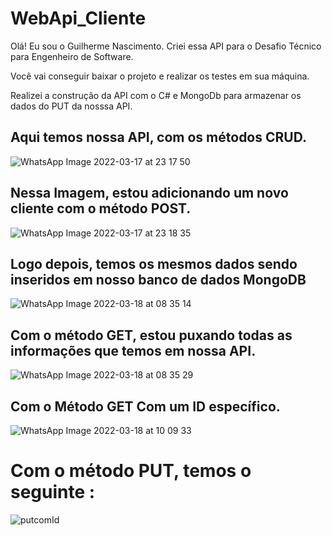 # WebApi_Cliente



Olá! Eu sou o Guilherme Nascimento. Criei essa API para o Desafio Técnico para Engenheiro de Software. 

Você vai conseguir baixar o projeto e realizar os testes em sua máquina.

Realizei a construção da API com o C# e MongoDb para armazenar os dados do PUT da nosssa API.

## Aqui temos nossa API, com os métodos CRUD. 
![WhatsApp Image 2022-03-17 at 23 17 50](https://user-images.githubusercontent.com/39226507/158925782-16e355f8-6351-42eb-bc71-ca7b7e5f7cc5.jpeg)

## Nessa Imagem, estou adicionando um novo cliente com o método POST.
![WhatsApp Image 2022-03-17 at 23 18 35](https://user-images.githubusercontent.com/39226507/158998150-f3bd60fd-7d74-4a85-9381-7f7db2956cf4.jpeg)

## Logo depois, temos os mesmos dados sendo inseridos em nosso banco de dados MongoDB
![WhatsApp Image 2022-03-18 at 08 35 14](https://user-images.githubusercontent.com/39226507/158998184-66deb8bd-ab8e-476e-b597-0416295e9c0c.jpeg)

## Com o método GET, estou puxando todas as informações que temos em nossa API.
![WhatsApp Image 2022-03-18 at 08 35 29](https://user-images.githubusercontent.com/39226507/158998307-bdae96ae-e9ff-47c6-92d6-d6fb66aa3238.jpeg)

## Com o Método GET Com um ID específico.
![WhatsApp Image 2022-03-18 at 10 09 33](https://user-images.githubusercontent.com/39226507/159008799-997f717f-d45b-43fc-82cc-cb37bb122f17.jpeg)

# Com o método PUT, temos o seguinte :
![putcomId](https://user-images.githubusercontent.com/39226507/159009274-ec63e524-57ba-4dea-b298-753f8ccf14c0.PNG)






